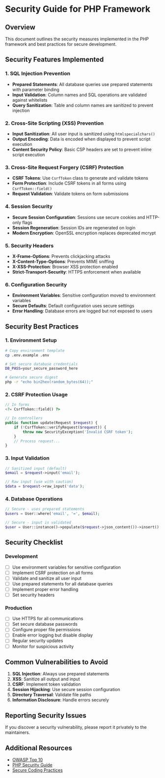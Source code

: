 # Security Guide for PHP Framework

## Overview
This document outlines the security measures implemented in the PHP framework and best practices for secure development.

## Security Features Implemented

### 1. SQL Injection Prevention
- **Prepared Statements**: All database queries use prepared statements with parameter binding
- **Input Validation**: Column names and SQL operations are validated against whitelists
- **Query Sanitization**: Table and column names are sanitized to prevent injection

### 2. Cross-Site Scripting (XSS) Prevention
- **Input Sanitization**: All user input is sanitized using `htmlspecialchars()`
- **Output Encoding**: Data is encoded when displayed to prevent script execution
- **Content Security Policy**: Basic CSP headers are set to prevent inline script execution

### 3. Cross-Site Request Forgery (CSRF) Protection
- **CSRF Tokens**: Use `CsrfToken` class to generate and validate tokens
- **Form Protection**: Include CSRF tokens in all forms using `CsrfToken::field()`
- **Request Validation**: Validate tokens on form submissions

### 4. Session Security
- **Secure Session Configuration**: Sessions use secure cookies and HTTP-only flags
- **Session Regeneration**: Session IDs are regenerated on login
- **Modern Encryption**: OpenSSL encryption replaces deprecated mcrypt

### 5. Security Headers
- **X-Frame-Options**: Prevents clickjacking attacks
- **X-Content-Type-Options**: Prevents MIME sniffing
- **X-XSS-Protection**: Browser XSS protection enabled
- **Strict-Transport-Security**: HTTPS enforcement when available

### 6. Configuration Security
- **Environment Variables**: Sensitive configuration moved to environment variables
- **Secure Defaults**: Default configuration uses secure settings
- **Error Handling**: Database errors are logged but not exposed to users

## Security Best Practices

### 1. Environment Setup
```bash
# Copy environment template
cp .env.example .env

# Set secure database credentials
DB_PASS=your_secure_password_here

# Generate secure digest
php -r "echo bin2hex(random_bytes(64));"
```

### 2. CSRF Protection Usage
```php
// In forms
<?= CsrfToken::field() ?>

// In controllers
public function update(Request $request) {
    if (!CsrfToken::verifyRequest($request)) {
        throw new SecurityException('Invalid CSRF token');
    }
    // Process request...
}
```

### 3. Input Validation
```php
// Sanitized input (default)
$email = $request->input('email');

// Raw input (use with caution)
$data = $request->raw_input('data');
```

### 4. Database Operations
```php
// Secure - uses prepared statements
$users = User::where('email', '=', $email);

// Secure - input is validated
$user = User::instance()->populate($request->json_content())->insert();
```

## Security Checklist

### Development
- [ ] Use environment variables for sensitive configuration
- [ ] Implement CSRF protection on all forms
- [ ] Validate and sanitize all user input
- [ ] Use prepared statements for all database queries
- [ ] Implement proper error handling
- [ ] Set security headers

### Production
- [ ] Use HTTPS for all communications
- [ ] Set secure database passwords
- [ ] Configure proper file permissions
- [ ] Enable error logging but disable display
- [ ] Regular security updates
- [ ] Monitor for suspicious activity

## Common Vulnerabilities to Avoid

1. **SQL Injection**: Always use prepared statements
2. **XSS**: Sanitize all output and input
3. **CSRF**: Implement token validation
4. **Session Hijacking**: Use secure session configuration
5. **Directory Traversal**: Validate file paths
6. **Information Disclosure**: Handle errors securely

## Reporting Security Issues

If you discover a security vulnerability, please report it privately to the maintainers.

## Additional Resources

- [OWASP Top 10](https://owasp.org/www-project-top-ten/)
- [PHP Security Guide](https://www.php.net/manual/en/security.php)
- [Secure Coding Practices](https://wiki.sei.cmu.edu/confluence/display/seccode)